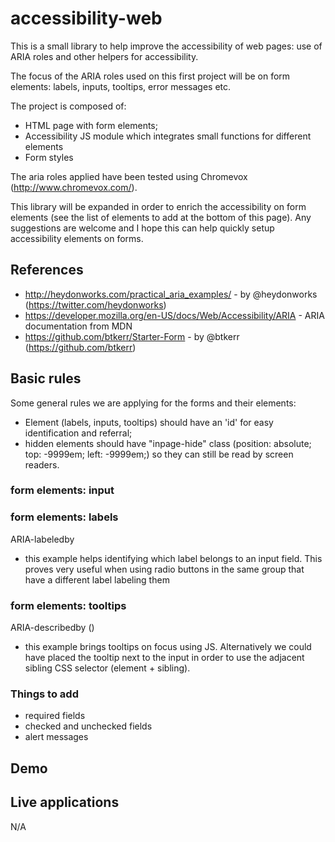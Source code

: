 # accessibility-web
This is a small library to help improve the accessibility of web pages: use of ARIA roles and other helpers for accessibility.

The focus of the ARIA roles used on this first project will be on form elements: labels, inputs, tooltips, error messages etc.

The project is composed of:
  - HTML page with form elements;
  - Accessibility JS module which integrates small functions for different elements
  - Form styles 

The aria roles applied have been tested using Chromevox (http://www.chromevox.com/).

This library will be expanded in order to enrich the accessibility on form elements (see the list of elements to add at the bottom of this page). Any suggestions are welcome and I hope this can help quickly setup accessibility elements on forms.

## References

  - http://heydonworks.com/practical_aria_examples/ - by @heydonworks (https://twitter.com/heydonworks)
  - https://developer.mozilla.org/en-US/docs/Web/Accessibility/ARIA - ARIA documentation from MDN
  - https://github.com/btkerr/Starter-Form - by @btkerr (https://github.com/btkerr) 


## Basic rules

Some general rules we are applying for the forms and their elements:

  - Element (labels, inputs, tooltips) should have an 'id' for easy identification and referral;
  - hidden elements should have "inpage-hide" class (position: absolute; top: -9999em; left: -9999em;) so they can still be read by screen readers.




### form elements: input

### form elements: labels
ARIA-labeledby
 - this example helps identifying which label belongs to an input field. This proves very useful when using radio buttons in the same group that have a different label labeling them

### form elements: tooltips
ARIA-describedby ()
 - this example brings tooltips on focus using JS. Alternatively we could have placed the tooltip next to the input in order to use the adjacent sibling CSS selector (element + sibling).



### Things to add
 - required fields
 - checked and unchecked fields
 - alert messages


## Demo


## Live applications

N/A
